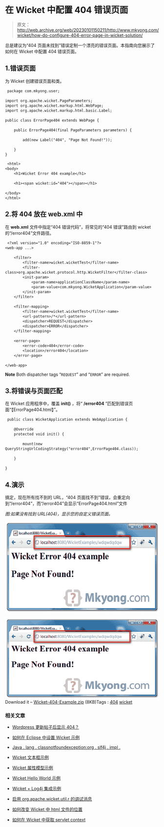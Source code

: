 # 在 Wicket 中配置 404 错误页面

> 原文：<http://web.archive.org/web/20230101150211/http://www.mkyong.com/wicket/how-do-configure-404-error-page-in-wicket-solution/>

总是建议为“404 页面未找到”错误定制一个漂亮的错误页面。本指南向您展示了如何在 Wicket 中配置 404 错误页面。

## 1.错误页面

为 Wicket 创建错误页面和类。

```
 package com.mkyong.user;

import org.apache.wicket.PageParameters;
import org.apache.wicket.markup.html.WebPage;
import org.apache.wicket.markup.html.basic.Label;

public class ErrorPage404 extends WebPage {

	public ErrorPage404(final PageParameters parameters) {

		add(new Label("404", "Page Not Found!"));

	}
} 
```

```
 <html>
<body>
	<h1>Wicket Error 404 example</h1>

	<h1><span wicket:id="404"></span></h1> 

</body>
</html> 
```

## 2.将 404 放在 web.xml 中

在 **web.xml** 文件中指定“404 错误代码”，将常见的“404 错误”路由到 wicket 的“/error404”文件路径。

```
 <?xml version="1.0" encoding="ISO-8859-1"?>
<web-app ...>

	<filter>
		<filter-name>wicket.wicketTest</filter-name>
		<filter-class>org.apache.wicket.protocol.http.WicketFilter</filter-class>
		<init-param>
			<param-name>applicationClassName</param-name>
			<param-value>com.mkyong.WicketApplication</param-value>
		</init-param>
	</filter>

	<filter-mapping>
		<filter-name>wicket.wicketTest</filter-name>
		<url-pattern>/*</url-pattern>
		<dispatcher>REQUEST</dispatcher>
		<dispatcher>ERROR</dispatcher>
	</filter-mapping>

	<error-page>
		<error-code>404</error-code>
		<location>/error404</location>
	</error-page>

</web-app> 
```

**Note**
Both dispatcher tags “`REQUEST`” and “`ERROR`” are required.

## 3.将错误与页面匹配

在 Wicket 应用程序中，覆盖 **init()** ，将“ **/error404** ”匹配到错误页面“【ErrorPage404.html】”。

```
 public class WicketApplication extends WebApplication {

	@Override
	protected void init() {

		mount(new QueryStringUrlCodingStrategy("error404",ErrorPage404.class));

	}

} 
```

## 4.演示

搞定，现在所有找不到的 URL，“404 页面找不到”错误，会重定向到“/error404”，而“/error404”会显示“ErrorPage404.html”文件

*图:如果没有找到 URL(404)，显示您的自定义错误页面。*

<noscript><img src="img/27a9459b437f8b783d6156d4ed96c47c.png" alt="wicket 404" title="wicket-404-example" width="571" height="299" data-original-src="http://web.archive.org/web/20201109040639im_/http://www.mkyong.com/wp-content/uploads/2009/05/wicket-404-example.png"/></noscript>

![wicket 404](img/d44310f586a88eae816f0faae2a9144b.png "wicket-404-example")Download it – [Wicket-404-Example.zip](http://web.archive.org/web/20201109040639/http://www.mkyong.com/wp-content/uploads/2009/05/Wicket-404-Example.zip) (8KB)Tags : [404](http://web.archive.org/web/20201109040639/https://mkyong.com/tag/404/) [wicket](http://web.archive.org/web/20201109040639/https://mkyong.com/tag/wicket/)<input type="hidden" id="mkyong-current-postId" value="1429">

### 相关文章

*   [Wordpress 更新帖子后显示 404？](/web/20201109040639/https://mkyong.com/blog/wordpress-display-404-after-updated-post/)
*   [如何在 Eclipse 中设置 Wicket 示例](/web/20201109040639/https://mkyong.com/wicket/how-do-setup-wicket-examples-in-eclipse/)
*   [Java . lang . classnotfoundexception:org . slf4j . impl .](/web/20201109040639/https://mkyong.com/wicket/java-lang-classnotfoundexception-org-slf4j-impl-staticloggerbinder/)
*   [Wicket 文本框示例](/web/20201109040639/https://mkyong.com/wicket/wicket-textbox-example/)
*   [Wicket 属性模型示例](/web/20201109040639/https://mkyong.com/wicket/wicket-propertymodel-example/)

*   [Wicket Hello World 示例](/web/20201109040639/https://mkyong.com/wicket/wicket-hello-world-example-with-maven-tutorial/)
*   [Wicket + Log4j 集成示例](/web/20201109040639/https://mkyong.com/wicket/wicket-log4j-integration-example/)
*   [启用 org.apache.wicket.util.r 的调试消息](/web/20201109040639/https://mkyong.com/wicket/enable-debug-messages-for-org-apache-wicket-util-resource/)
*   [如何改变 Wicket 中 html 文件的位置](/web/20201109040639/https://mkyong.com/wicket/how-do-change-the-html-file-location-wicket/)
*   [如何在 Wicket 中获取 servlet context](/web/20201109040639/https://mkyong.com/wicket/how-do-get-servletcontext-in-wicket/)
